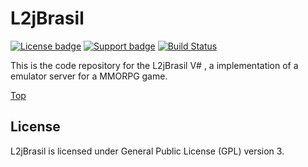 #  <a name="top"></a> L2jBrasil

[![License badge](https://img.shields.io/badge/license-GPL-blue.svg)](https://opensource.org/licenses/AGPL-3.0)
[![Support badge](https://img.shields.io/badge/support-sof-yellowgreen.svg)](https://www.l2jbrasil.com/index.php?/forum/18-d%C3%BAvidas)
[![Build Status](https://travis-ci.org/L2jBrasil/L2jBrasil.svg?branch=master)](https://travis-ci.org/L2jBrasil/L2jBrasil)

This is the code repository for the L2jBrasil V# , a implementation of a emulator server for a MMORPG game.


[Top](#top)

## License

L2jBrasil is licensed under General Public License (GPL) version 3.

